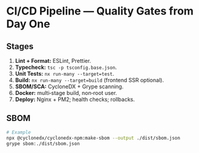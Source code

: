 # CI/CD Pipeline — Quality Gates from Day One

## Stages
1. **Lint + Format:** ESLint, Prettier.
2. **Typecheck:** `tsc -p tsconfig.base.json`.
3. **Unit Tests:** `nx run-many --target=test`.
4. **Build:** `nx run-many --target=build` (frontend SSR optional).
5. **SBOM/SCA:** CycloneDX + Grype scanning.
6. **Docker:** multi‑stage build, non‑root user.
7. **Deploy:** Nginx + PM2; health checks; rollbacks.

## SBOM
```bash
# Example
npx @cyclonedx/cyclonedx-npm:make-sbom --output ./dist/sbom.json
grype sbom:./dist/sbom.json
```
